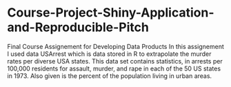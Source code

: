 # Course-Project-Shiny-Application-and-Reproducible-Pitch
Final Course Assignement for Developing Data Products
In this assignement I used data USArrest which is data stored in R to extrapolate the murder rates per diverse USA states. 
This data set contains statistics, in arrests per 100,000 residents for assault, murder, and rape in each of the 50 US states in 1973. Also given is the percent of the population living in urban areas.
